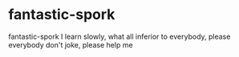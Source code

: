 # fantastic-spork
fantastic-spork
I learn slowly, what all inferior to everybody, please everybody don't joke, please help me
